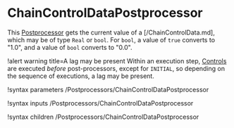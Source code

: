 # ChainControlDataPostprocessor

This [Postprocessor](syntax/Postprocessors/index.md) gets the current value of a
[/ChainControlData.md], which may be of type `Real` or `bool`. For `bool`,
a value of `true` converts to "1.0", and a value of `bool` converts to "0.0".

!alert warning title=A lag may be present
Within an execution step, [Controls](syntax/Controls/index.md) are executed
*before* post-processors, except for `INITIAL`, so depending on the sequence
of executions, a lag may be present.

!syntax parameters /Postprocessors/ChainControlDataPostprocessor

!syntax inputs /Postprocessors/ChainControlDataPostprocessor

!syntax children /Postprocessors/ChainControlDataPostprocessor
